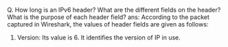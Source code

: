 Q. How long is an IPv6 header? What are the different fields on the header? What is the purpose of each header field?
ans: According to the packet captured in Wireshark, the values of header fields are given as follows:
 1. Version: Its value is 6. It identifies the version of IP in use.
